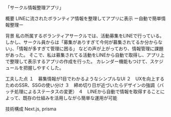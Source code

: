 「サークル情報整理アプリ」

概要
LINEに流されたボランティア情報を整理してアプリに表示
ー自動で簡単情報整理ー

背景
私の所属するボランティアサークルでは、活動募集をLINEで行っている。
しかし、サークル員からは「募集がありすぎて今何が募集されてるか分からない」、「情報が多すぎて管理に困る」
などの声が上がっており、情報管理に課題があった。
そこで、私は募集されてる活動をLINEから自動で取得し、アプリ上で整理して表示するアプリの作成を行った。
カレンダー機能もつけて、スケジュールを把握しやすくした。

工夫した点
１　募集情報が1目でわかるようなシンプルなUI
２　UXを向上するためのSSR、SSGの使い分け
３　締め切り日が近づいたらデザインの強調（バッチ処理によるステータスの変更）
４　LINEから自動で情報を取得することによって、既存の仕組みを活用しながら簡単な運用が可能

技術構成
Next.js, prisma


